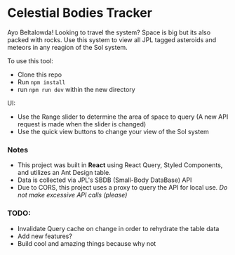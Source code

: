 # Celestial Bodies Tracker

Ayo Beltalowda!
Looking to travel the system? Space is big but its also packed with rocks. Use this system to view all JPL tagged asteroids and meteors in any reagion of the Sol system.

To use this tool:

- Clone this repo
- Run `npm install`
- run `npm run dev` within the new directory

UI:

- Use the Range slider to determine the area of space to query (A new API request is made when the slider is changed)
- Use the quick view buttons to change your view of the Sol system

### Notes

- This project was built in **React** using React Query, Styled Components, and utilizes an Ant Design table.
- Data is collected via JPL's SBDB (Small-Body DataBase) API
- Due to CORS, this project uses a proxy to query the API for local use. _Do not make excessive API calls (please)_

### TODO:

- Invalidate Query cache on change in order to rehydrate the table data
- Add new features?
- Build cool and amazing things because why not
